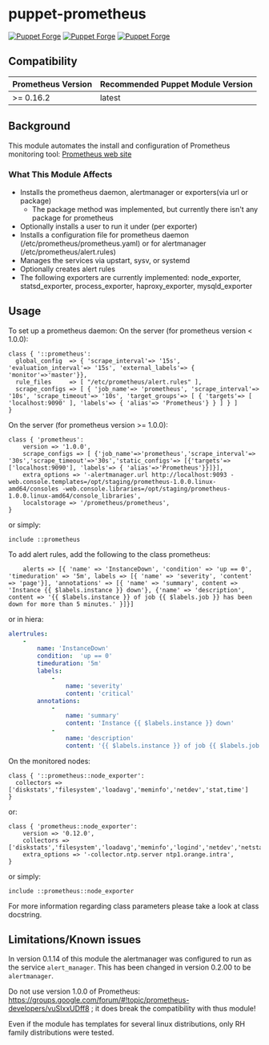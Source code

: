 # puppet-prometheus
[![Puppet Forge](https://img.shields.io/puppetforge/e/puppet/prometheus.svg)](https://forge.puppetlabs.com/puppet/prometheus)
[![Puppet Forge](https://img.shields.io/puppetforge/v/puppet/prometheus.svg)](https://forge.puppetlabs.com/puppet/prometheus)
[![Puppet Forge](https://img.shields.io/puppetforge/f/puppet/prometheus.svg)](https://forge.puppetlabs.com/puppet/prometheus)

## Compatibility

| Prometheus Version  | Recommended Puppet Module Version   |
| ----------------    | ----------------------------------- |
| >= 0.16.2           | latest                              |


## Background

This module automates the install and configuration of Prometheus monitoring tool: [Prometheus web site](https://prometheus.io/docs/introduction/overview/)

### What This Module Affects

* Installs the prometheus daemon, alertmanager or exporters(via url or package)
  * The package method was implemented, but currently there isn't any package for prometheus
* Optionally installs a user to run it under (per exporter)
* Installs a configuration file for prometheus daemon (/etc/prometheus/prometheus.yaml) or for alertmanager (/etc/prometheus/alert.rules)
* Manages the services via upstart, sysv, or systemd
* Optionally creates alert rules
* The following exporters are currently implemented: node_exporter, statsd_exporter, process_exporter, haproxy_exporter, mysqld_exporter

## Usage

To set up a prometheus daemon:
On the server (for prometheus version < 1.0.0):

```puppet
class { '::prometheus':
  global_config  => { 'scrape_interval'=> '15s', 'evaluation_interval'=> '15s', 'external_labels'=> { 'monitor'=>'master'}},
  rule_files     => [ "/etc/prometheus/alert.rules" ],
  scrape_configs => [ { 'job_name'=> 'prometheus', 'scrape_interval'=> '10s', 'scrape_timeout'=> '10s', 'target_groups'=> [ { 'targets'=> [ 'localhost:9090' ], 'labels'=> { 'alias'=> 'Prometheus'} } ] } ]
}
```

On the server (for prometheus version >= 1.0.0):

```puppet
class { 'prometheus':
    version => '1.0.0',
    scrape_configs => [ {'job_name'=>'prometheus','scrape_interval'=> '30s','scrape_timeout'=>'30s','static_configs'=> [{'targets'=>['localhost:9090'], 'labels'=> { 'alias'=>'Prometheus'}}]}],
    extra_options => '-alertmanager.url http://localhost:9093 -web.console.templates=/opt/staging/prometheus-1.0.0.linux-amd64/consoles -web.console.libraries=/opt/staging/prometheus-1.0.0.linux-amd64/console_libraries',
    localstorage => '/prometheus/prometheus',
}
```

or simply:
```puppet
include ::prometheus
```

To add alert rules, add the following to the class prometheus:
```puppet
    alerts => [{ 'name' => 'InstanceDown', 'condition' => 'up == 0', 'timeduration' => '5m', labels => [{ 'name' => 'severity', 'content' => 'page'}], 'annotations' => [{ 'name' => 'summary', content => 'Instance {{ $labels.instance }} down'}, {'name' => 'description', content => '{{ $labels.instance }} of job {{ $labels.job }} has been down for more than 5 minutes.' }]}]
```

or in hiera:
```yaml
alertrules:
    -
        name: 'InstanceDown'
        condition:  'up == 0'
        timeduration: '5m'
        labels:
            -
                name: 'severity'
                content: 'critical'
        annotations:
            -
                name: 'summary'
                content: 'Instance {{ $labels.instance }} down'
            -
                name: 'description'
                content: '{{ $labels.instance }} of job {{ $labels.job }} has been down for more than 5 minutes.'

```

On the monitored nodes:

```puppet
class { '::prometheus::node_exporter':
  collectors => ['diskstats','filesystem','loadavg','meminfo','netdev','stat,time']
}
```

or:

```puppet
class { 'prometheus::node_exporter':
    version => '0.12.0',
    collectors => ['diskstats','filesystem','loadavg','meminfo','logind','netdev','netstat','stat','time','interrupts','ntp','tcpstat'],
    extra_options => '-collector.ntp.server ntp1.orange.intra',
}
```

or simply:
```puppet
include ::prometheus::node_exporter
```

For more information regarding class parameters please take a look at class docstring.

## Limitations/Known issues

In version 0.1.14 of this module the alertmanager was configured to run as the service `alert_manager`. This has been changed in version 0.2.00 to be `alertmanager`.

Do not use version 1.0.0 of Prometheus: https://groups.google.com/forum/#!topic/prometheus-developers/vuSIxxUDff8 ; it does break the compatibility with thus module!

Even if the module has templates for several linux distributions, only RH family distributions were tested.

